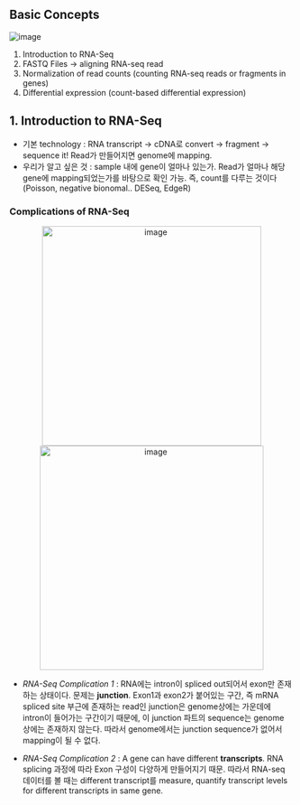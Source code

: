 ## Basic Concepts
![image](https://user-images.githubusercontent.com/47490862/182034107-17a90d64-2356-4b8e-896d-b653baab94a0.png)

1. Introduction to RNA-Seq
2. FASTQ Files -> aligning RNA-seq read
3. Normalization of read counts (counting RNA-seq reads or fragments in genes)
4. Differential expression (count-based differential expression)

## 1. Introduction to RNA-Seq
- 기본 technology : RNA transcript -> cDNA로 convert -> fragment -> sequence it! Read가 만들어지면 genome에 mapping.
- 우리가 알고 싶은 것 : sample 내에 gene이 얼마나 있는가. Read가 얼마나 해당 gene에 mapping되었는가를 바탕으로 확인 가능. 즉, count를 다루는 것이다 (Poisson, negative bionomal.. DESeq, EdgeR)

### Complications of RNA-Seq
<p align="center"><img width="389" alt="image" src="https://user-images.githubusercontent.com/47490862/182033868-58f6b74c-2450-4945-9a8d-1dbb7410ee69.png">  <img width="397" alt="image" src="https://user-images.githubusercontent.com/47490862/182034235-e2adbcc2-bad6-4657-a672-bbb185183356.png"> 

- *RNA-Seq Complication 1* :  RNA에는 intron이 spliced out되어서 exon만 존재하는 상태이다. 문제는 **junction**. Exon1과 exon2가 붙어있는 구간, 즉 mRNA spliced site 부근에 존재하는 read인 junction은 genome상에는 가운데에 intron이 들어가는 구간이기 때문에, 이 junction 파트의 sequence는 genome 상에는 존재하지 않는다. 따라서 genome에서는 junction sequence가 없어서 mapping이 될 수 없다.

- *RNA-Seq Complication 2* : A gene can have different **transcripts**. RNA splicing 과정에 따라 Exon 구성이 다양하게 만들어지기 때문. 따라서 RNA-seq 데이터를 볼 때는 different transcript를 measure, quantify transcript levels for different transcripts in same gene.

